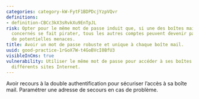 ```yaml
---
categories: category-kW-FytF1BDPDcjYzpVQvr
definitions:
- definition-CBCc3kX3sRvkXu9EnTpJL
risk: Opter pour le même mot de passe induit que, si une des boîtes mail ou des sites
  concernés se fait pirater, tous les autres comptes peuvent devenir par répercussion
  de potentielles menaces.
title: Avoir un mot de passe robuste et unique à chaque boîte mail.
uuid: good-practice-1rGoX7W-t4GoBVcI0BfU3
visibleInCms: true
vulnerability: Utiliser le même mot de passe pour accéder à ses boîtes mail et aux
  différents sites Internet.
---
```


Avoir recours à la double authentification pour sécuriser l’accès à sa boîte mail.
Paramétrer une adresse de secours en cas de problème.